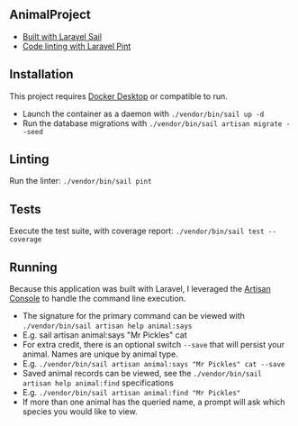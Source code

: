 ## AnimalProject

- [Built with Laravel Sail](https://laravel.com/docs/10.x/sail)
- [Code linting with Laravel Pint](https://laravel.com/docs/10.x/pint)

## Installation

This project requires [Docker Desktop](https://www.docker.com/products/docker-desktop/) or compatible to run.

- Launch the container as a daemon with `./vendor/bin/sail up -d`
- Run the database migrations with `./vendor/bin/sail artisan migrate --seed`

## Linting

Run the linter: `./vendor/bin/sail pint`

## Tests

Execute the test suite, with coverage report: `./vendor/bin/sail test --coverage`

## Running

Because this application was built with Laravel, I leveraged the [Artisan Console](https://laravel.com/docs/10.x/artisan) to handle the command line execution.

- The signature for the primary command can be viewed with `./vendor/bin/sail artisan help animal:says`
- E.g. sail artisan animal:says "Mr Pickles" cat
- For extra credit, there is an optional switch `--save` that will persist your animal. Names are unique by animal type.
- E.g. `./vendor/bin/sail artisan animal:says "Mr Pickles" cat --save`
- Saved animal records can be viewed, see the `./vendor/bin/sail artisan help animal:find` specifications
- E.g. `./vendor/bin/sail artisan animal:find "Mr Pickles"`
- If more than one animal has the queried name, a prompt will ask which species you would like to view.
